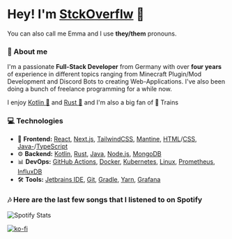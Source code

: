  # Hey! I'm [StckOverflw](https://stckoverflw.net) 💖
You can also call me Emma and I use **they/them** pronouns.

### 👤 About me
I'm a passionate **Full-Stack Developer** from Germany with over **four years** of experience in different topics ranging from Minecraft Plugin/Mod Development and Discord Bots to creating Web-Applications. I've also been doing a bunch of freelance programming for a while now. 

I enjoy [Kotlin 💜](https://kotlinlang.org) and [Rust 🦀](https://rustlang.org/) and I'm also a big fan of 🚄 Trains

### 💻 Technologies

- 📱 **Frontend:** [React](https://reactjs.org/), [Next.js](https://nextjs.org/), [TailwindCSS](https://tailwindcss.com/), [Mantine](https://mantine.dev/), [HTML](https://en.wikipedia.org/wiki/Hypertext_Markup_Language)/[CSS](https://en.wikipedia.org/wiki/Cascading_Style_Sheets), [Java-](https://en.wikipedia.org/wiki/JavaScript)/[TypeScript](https://www.typescriptlang.org/)
- ⚙ **Backend:** [Kotlin](https://kotlinlang.org), [Rust](https://rustlang.org/), [Java](https://www.java.com/), [Node.js](https://nodejs.org/), [MongoDB](https://www.mongodb.com/)
- 📊 **DevOps:** [GitHub Actions](https://github.com/features/actions), [Docker](https://www.docker.com/), [Kubernetes](https://kubernetes.io/), [Linux](https://en.wikipedia.org/wiki/Linux), [Prometheus](https://prometheus.io/), [InfluxDB](https://www.influxdata.com/)
- 🛠 **Tools:** [Jetbrains IDE](https://www.jetbrains.com/), [Git](https://git-scm.com/), [Gradle](https://gradle.org/), [Yarn](https://yarnpkg.com/), [Grafana](https://grafana.com/)

### 🎶 Here are the last few songs that I listened to on Spotify 

![Spotify Stats](https://github.com/StckOverflw/StckOverflw/blob/main/github-metrics.svg)

[![ko-fi](https://ko-fi.com/img/githubbutton_sm.svg)](https://ko-fi.com/E1E8D8V7H)
